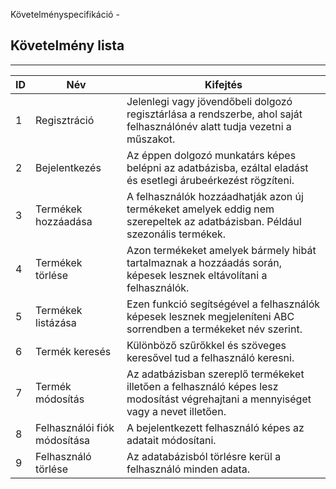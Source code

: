 Követelményspecifikáció - 

## Követelmény lista
---
ID | Név | Kifejtés
    -- | --- | --------
    1 | Regisztráció | Jelenlegi vagy jövendőbeli dolgozó regisztárlása a rendszerbe, ahol saját felhasználónév alatt tudja vezetni a műszakot.
    2 | Bejelentkezés | Az éppen dolgozó munkatárs képes belépni az adatbázisba, ezáltal eladást és esetlegi árubeérkezést rögzíteni.
    3 | Termékek hozzáadása | A felhasználók hozzáadhatják azon új termékeket amelyek eddig nem szerepeltek az adatbázisban. Például szezonális termékek.
    4 | Termékek törlése | Azon termékeket amelyek bármely hibát tartalmaznak a hozzáadás során, képesek lesznek eltávolítani a felhasználók.
    5 | Termékek listázása | Ezen funkció segítségével a felhasználók képesek lesznek megjeleníteni ABC sorrendben a termékeket név szerint.
    6 | Termék keresés | Különböző szűrőkkel és szöveges keresővel tud a felhasználó keresni.
    7 | Termék módosítás | Az adatbázisban szereplő termékeket illetően a felhasználó képes lesz modosítást végrehajtani a mennyiséget vagy a nevet illetően.
    8 | Felhasználói fiók módosítása | A bejelentkezett felhasználó képes az adatait módosítani.
    9 | Felhasználó törlése | Az adatabázisból törlésre kerül a felhasználó minden adata.